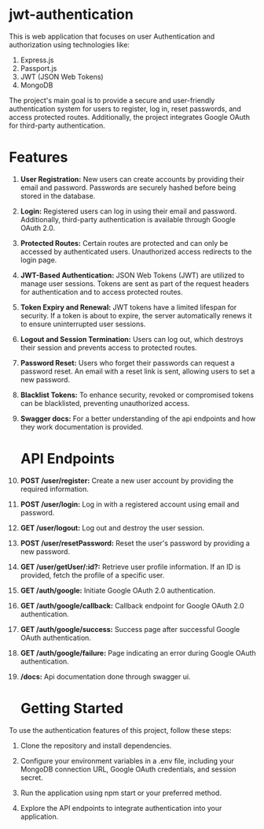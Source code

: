 # jwt-authentication

This is web application that focuses on user Authentication and authorization using technologies like:
1. Express.js
2. Passport.js
3. JWT (JSON Web Tokens)
4. MongoDB

The project's main goal is to provide a secure and user-friendly authentication system for users to register, log in, reset passwords, and access protected routes. Additionally, the project integrates Google OAuth for third-party authentication.

# Features

1. **User Registration:** New users can create accounts by providing their email and password. Passwords are securely hashed before being stored in the database.

2. **Login:** Registered users can log in using their email and password. Additionally, third-party authentication is available through Google OAuth 2.0.

3. **Protected Routes:** Certain routes are protected and can only be accessed by authenticated users. Unauthorized access redirects to the login page.

4. **JWT-Based Authentication:** JSON Web Tokens (JWT) are utilized to manage user sessions. Tokens are sent as part of the request headers for authentication and to access protected routes.

5. **Token Expiry and Renewal:** JWT tokens have a limited lifespan for security. If a token is about to expire, the server automatically renews it to ensure uninterrupted user sessions.

6. **Logout and Session Termination:** Users can log out, which destroys their session and prevents access to protected routes.

7. **Password Reset:** Users who forget their passwords can request a password reset. An email with a reset link is sent, allowing users to set a new password.

8. **Blacklist Tokens:** To enhance security, revoked or compromised tokens can be blacklisted, preventing unauthorized access.

9. **Swagger docs:** For a better understanding of the api endpoints and how they work documentation is provided.

   # API Endpoints

1. **POST /user/register:** Create a new user account by providing the required information.
2. **POST /user/login:** Log in with a registered account using email and password.
3. **GET /user/logout:** Log out and destroy the user session.
4. **POST /user/resetPassword:** Reset the user's password by providing a new password.
5. **GET /user/getUser/:id?:** Retrieve user profile information. If an ID is provided, fetch the profile of a specific user.
6. **GET /auth/google:** Initiate Google OAuth 2.0 authentication.
7. **GET /auth/google/callback:** Callback endpoint for Google OAuth 2.0 authentication.
8. **GET /auth/google/success:** Success page after successful Google OAuth authentication.
9. **GET /auth/google/failure:** Page indicating an error during Google OAuth authentication.
10. **/docs:** Api documentation done through swagger ui.

    # Getting Started

To use the authentication features of this project, follow these steps:

1. Clone the repository and install dependencies.

2. Configure your environment variables in a .env file, including your MongoDB connection URL, Google OAuth credentials, and session secret.

3. Run the application using npm start or your preferred method.

4. Explore the API endpoints to integrate authentication into your application.

    




